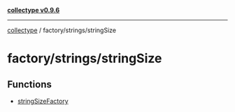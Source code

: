 [**collectype v0.9.6**](../../../README.md)

***

[collectype](../../../modules.md) / factory/strings/stringSize

# factory/strings/stringSize

## Functions

- [stringSizeFactory](functions/stringSizeFactory.md)

